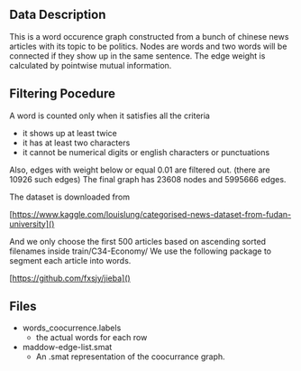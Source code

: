 ## Data Description
This is a word occurence graph constructed from a bunch of chinese news articles with its topic to be politics. Nodes are words and two words will be connected if they show up in the same sentence. The edge weight is calculated by pointwise mutual information. 

## Filtering Pocedure
A word is counted only when it satisfies all the criteria

+ it shows up at least twice
+ it has at least two characters
+ it cannot be numerical digits or english characters or punctuations

Also, edges with weight below or equal 0.01 are filtered out. (there are 10926 such edges) The final graph has 23608 nodes and 5995666 edges.

The dataset is downloaded from 

[https://www.kaggle.com/louislung/categorised-news-dataset-from-fudan-university]()

And we only choose the first 500 articles based on ascending sorted filenames inside train/C34-Economy/
We use the following package to segment each article into words.

[https://github.com/fxsjy/jieba]()

## Files
+ words_coocurrence.labels
	* the actual words for each row
+ maddow-edge-list.smat
	* An .smat representation of the coocurrance graph.
